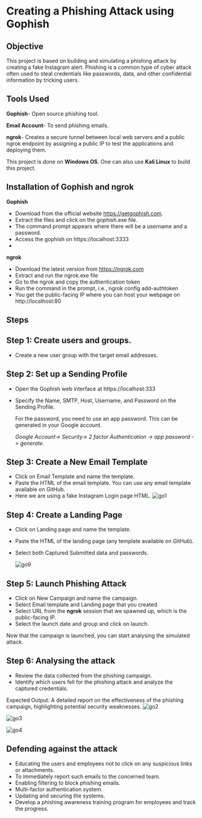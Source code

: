 # Creating a Phishing Attack using Gophish
## Objective
This project is based on building and simulating a phishing attack by creating a fake Instagram alert. Phishing is a common type of cyber attack often used to steal credentials like passwords, data, and other confidential information by tricking users.
## Tools Used
**Gophish**- Open source phishing tool.

**Email Account**- To send phishing emails.

**ngrok**- Creates a secure tunnel between local web servers and a public ngrok endpoint by assigning a public IP to test the applications and deploying them.

This project is done on **Windows OS**. One can also use **Kali Linux** to build this project.

## Installation of Gophish and ngrok
**Gophish**
- Download from the official website https://getgophish.com.
- Extract the files and click on the gophish.exe file.
- The command prompt appears where there will be a username and a password.
- Access the gophish on https://localhost:3333
- 
**ngrok**
- Download the latest version from https://ngrok.com
- Extract and run the ngrok.exe file
- Go to the ngrok and copy the authentication token
- Run the command in the prompt, i.e., ngrok config add-authtoken <token >
- You get the public-facing IP where you can host your webpage on http://localhost:80

## Steps

## Step 1: Create users and groups.
- Create a new user group with the target email addresses.
  
## Step 2: Set up a Sending Profile
- Open the Gophish web interface at https://localhost:333
- Specify the Name, SMTP, Host, Username, and Password on the Sending Profile.

   For the password, you need to use an app password. This can be generated in your Google account.

  *Google Account-> Security-> 2 factor Authentication -> app password -> generate.*

## Step 3: Create a New Email Template
- Click on Email Template and name the template.
- Paste the HTML of the email template. You can use any email template available on GitHub.
- Here we are using a fake Instagram Login page HTML.
  ![go1](https://github.com/user-attachments/assets/c253c88c-53a0-447f-b267-2eb989268097)


## Step 4: Create a Landing Page
- Click on Landing page and name the template.
- Paste the HTML of the landing page (any template available on GitHub).
- Select both Captured Submitted data and passwords.


  ![go9](https://github.com/user-attachments/assets/ea49f0ac-7cab-44ea-8b4a-1bd619a26203)


## Step 5: Launch Phishing Attack
- Click on New Campaign and name the campaign.
- Select Email template and Landing page that you created.
- Select URL from the **ngrok** session that we spawned up, which is the public-facing IP.
- Select the launch date and group and click on launch.

Now that the campaign is launched, you can start analysing the simulated attack.

## Step 6: Analysing the attack

- Review the data collected from the phishing campaign.
- Identify which users fell for the phishing attack and analyze the captured credentials. 

Expected Output: A detailed report on the effectiveness of the phishing campaign, highlighting potential security weaknesses.
![go2](https://github.com/user-attachments/assets/efece53b-019e-4869-9312-7a3a3649bd17)

![go3](https://github.com/user-attachments/assets/33b4a27e-6faa-4448-a930-8bcfc260a23c)

![go4](https://github.com/user-attachments/assets/79f036a6-fde4-4755-96b2-ab9ea6971d82)



## Defending against the attack
- Educating the users and employees not to click on any suspicious links or attachments.
- To immediately report such emails to the concerned team.
- Enabling filtering to block phishing emails.
- Multi-factor authentication system.
- Updating and securing the systems.
- Develop a phishing awareness training program for employees and track the progress.


  

  

